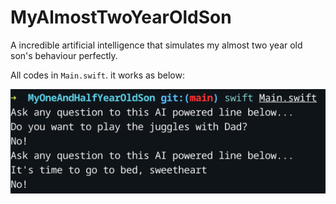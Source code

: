 # MyAlmostTwoYearOldSon
A incredible artificial intelligence that simulates my almost two year old son's behaviour perfectly.

All codes in ```Main.swift```. it works as below:

![Demo](https://github.com/lingoer/MyAlmostTwoYearOldSon/blob/main/test.png?raw=true)
